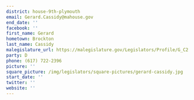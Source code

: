 ```yaml
---
district: house-9th-plymouth
email: Gerard.Cassidy@mahouse.gov
end_date: ''
facebook: ''
first_name: Gerard
hometown: Brockton
last_name: Cassidy
malegislature_url: https://malegislature.gov/Legislators/Profile/G_C2
party: D
phone: (617) 722-2396
picture: ''
square_picture: /img/legislators/square-pictures/gerard-cassidy.jpg
start_date: ''
twitter: ''
website: ''
---
```

